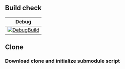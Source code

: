 ## Build check
|Debug|
|:---:|
|[![DebugBuild](https://github.com/Souto-Naitou/TD2_02_Prototype/actions/workflows/main.yml/badge.svg?event=push)](https://github.com/Souto-Naitou/TD2_02_Prototype/actions/workflows/main.yml)|

## Clone
### Download clone and initialize submodule script
